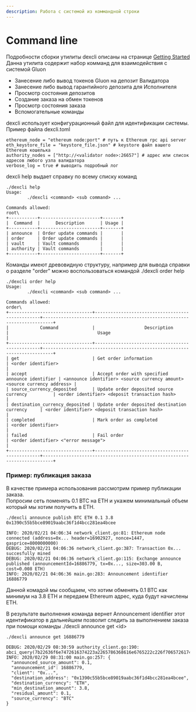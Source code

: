 ```yaml
---
description: Работа с системой из коммандной строки
---
```


# Command line

Подробности сборки утилиты dexcli описаны на странице [Getting Started](getting-started.md)  
Данна утилита содержит набор комманд для взаимодействия с системой Gluon

* Занесение либо вывод токенов Gluon на депозит Валидатора
* Занесение либо вывод гарантийного депозита для Исполнителя
* Просмотр состояния депозитов
* Создание заказа на обмен токенов
* Просмотр состояния заказа
* Вспомогательные команды

dexcli использует конфигурационный файл для идентификации системы.   
Пример файла dexcli.toml

```text
ethereum_node = "ethereum node:port" # путь к Ethereum rpc api server
eth_keystore_file = "keystore_file.json" # keystore файл вашего Ethereum кошелька
authority_nodes = ["http://<validator node>:26657"] # адрес или слисок адресов любого узла валидатора
verbose_log = true # выводить подробный лог
```

dexcli help выдает справку по всему списку команд

```text
./dexcli help
Usage:
        ./dexcli <command> <sub command> ...

Commands allowed:
root\
+-----------+-----------------------+-------+
|  Command  |      Description      | Usage |
+-----------+-----------------------+-------+
| announce  | Order update commands |       |
| order     | Order update commands |       |
| vault     | Vault commands        |       |
| authority | Vault commands        |       |
+-----------+-----------------------+-------+
```

Команды имеют древовидную структуру, например для вывода справки о разделе "order" можно воспользоваться командой ./dexcli order help

```text
./dexcli order help
Usage:
        ./dexcli <command> <sub command> ...

Commands allowed:
order\
+--------------------------------+-------------------------------------------------+--------------------------------------------------------------------------+
|            Command             |                   Description                   |                                  Usage                                   |
+--------------------------------+-------------------------------------------------+--------------------------------------------------------------------------+
| get                            | Get order information                           | <order identifier>                                                       |
| accept                         | Accept order with specified announce identifier | <announce identifier> <source currency amount> <source currency address> |
| source_currency_deposited      | Update order deposited source currency          | <order identifier> <deposit transaction hash>                            |
| destination_currency_deposited | Update order deposited destination currency     | <order identifier> <deposit transaction hash>                            |
| completed                      | Mark order as completed                         | <order identifier>                                                       |
| failed                         | Fail order                                      | <order identifier> <"error message">                                     |
+--------------------------------+-------------------------------------------------+--------------------------------------------------------------------------+
```

### Пример: публикация заказа

В качестве примера использования рассмотрим пример публикации заказа.  
Попросим сеть поменять 0.1 BTC на ETH и укажем минимальный объем который мы хотим получить в ETH.

```text
./dexcli announce publish BTC ETH 0.1 3.8 0x1390c55b5bce89019aabc36f1d4bcc281ea4bcee

INFO: 2020/02/21 04:06:34 network_client.go:81: Ethereum node connected (address=0x... header=16902927, nonce=1447, gasprice=8000000000)
DEBUG: 2020/02/21 04:06:36 network_client.go:387: Transaction 0x... succesfully mined
DEBUG: 2020/02/21 04:06:36 network_client.go:115: Exchange announce published (announcementId=16886779, tx=0x..., size=303.00 B, cost=0.008 ETH)
INFO: 2020/02/21 04:06:36 main.go:283: Announcement identifier 16886779

```

Данной комадой мы сообщаем, что хотим обменять 0.1 BTC как минимум на 3.8 ETH и передаем Ethereum адрес, куда будут начислены ETH.

В результате выполнения команда вернет Announcement identifier этот идентификатор в дальнейшем позволит следить за выполнением заказа при помощи команды ./dexcli announce get &lt;id&gt;

```text
./dexcli announce get 16886779

DEBUG: 2020/02/29 08:30:59 authority_client.go:190: abci_query(7b22636f6e7472616374223a2265786368616e6765222c226f7065726174696f6e223a226765745f616e6e6f756e63656d656e74222c22706172616d6574657273223a7b22616e6e6f756e63656d656e745f6964223a223136383836373739227d7d)
INFO: 2020/02/29 08:31:00 main.go:257: {
  "announced_source_amount": 0.1,
  "announcement_id": 16886779,
  "client": "0x...",
  "destination_address": "0x1390c55b5bce89019aabc36f1d4bcc281ea4bcee",
  "destination_currency": "ETH",
  "min_destination_amount": 3.8,
  "residual_amount": 0.1,
  "source_currency": "BTC"
}

```



